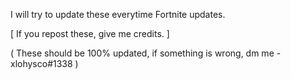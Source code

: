 I will try to update these everytime Fortnite updates.

[ If you repost these, give me credits. ]

( These should be 100% updated, if something is wrong, dm me - xlohysco#1338 )
